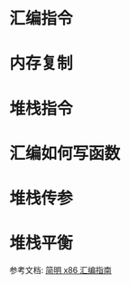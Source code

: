 # 汇编指令


# 内存复制

# 堆栈指令


# 汇编如何写函数


# 堆栈传参


# 堆栈平衡


参考文档: 
[简明 x86 汇编指南](https://arthurchiao.art/blog/x86-asm-guide-zh/)